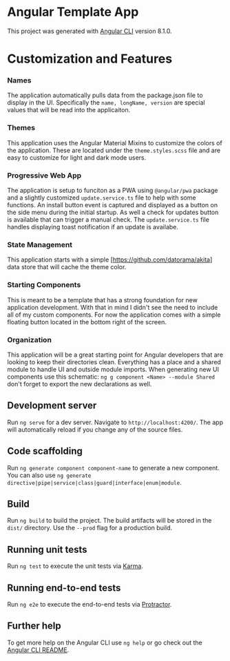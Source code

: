 # Angular Template App
This project was generated with [Angular CLI](https://github.com/angular/angular-cli) version 8.1.0.

# Customization and Features

### Names
The application automatically pulls data from the package.json file to display in the UI. Specifically the `name, longName, version` are special values that will be read into the applicaiton.

### Themes
This application uses the Angular Material Mixins to customize the colors of the application. These are located under the `theme.styles.scss` file and are easy to customize for light and dark mode users.

### Progressive Web App
The application is setup to funciton as a PWA using `@angular/pwa` package and a slightly customized `update.service.ts` file to help with some functions. An install button event is captured and displayed as a button on the side menu during the initial startup. As well a check for updates button is available that can trigger a manual check. The `update.service.ts` file handles displaying toast notification if an update is availabe.

### State Management
This application starts with a simple [https://github.com/datorama/akita] data store that will cache the theme color.

### Starting Components
This is meant to be a template that has a strong foundation for new application development. With that in mind I didn't see the need to include all of my custom components. For now the application comes with a simple floating button located in the bottom right of the screen.

### Organization
This application will be a great starting point for Angular developers that are looking to keep their directories clean. Everything has a place and a shared module to handle UI and outside module imports. When generating new UI components use this schematic: `ng g component <Name> --module Shared` don't forget to export the new declarations as well. 

## Development server

Run `ng serve` for a dev server. Navigate to `http://localhost:4200/`. The app will automatically reload if you change any of the source files.

## Code scaffolding

Run `ng generate component component-name` to generate a new component. You can also use `ng generate directive|pipe|service|class|guard|interface|enum|module`.

## Build

Run `ng build` to build the project. The build artifacts will be stored in the `dist/` directory. Use the `--prod` flag for a production build.

## Running unit tests

Run `ng test` to execute the unit tests via [Karma](https://karma-runner.github.io).

## Running end-to-end tests

Run `ng e2e` to execute the end-to-end tests via [Protractor](http://www.protractortest.org/).

## Further help

To get more help on the Angular CLI use `ng help` or go check out the [Angular CLI README](https://github.com/angular/angular-cli/blob/master/README.md).
